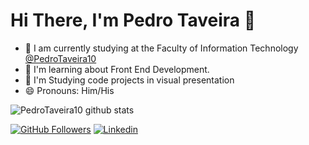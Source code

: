 # Hi There, I'm Pedro Taveira  👋

- 🔭 I am currently studying at the Faculty of Information Technology [@PedroTaveira10](https://github.com/PedroTaveira10)
- 🌱 I'm learning about Front End Development.
- 👯 I'm Studying code projects in visual presentation 
- 😄 Pronouns: Him/His

![PedroTaveira10 github stats](https://github-readme-stats.vercel.app/api?username=PedroTaveira10&show_icons=true&theme=merko)

[![GitHub Followers](https://img.shields.io/github/followers/PedroTaveira10?style=for-the-badge&logo=Github&Color=white)](https://github.com/PedroTaveira10)
[![Linkedin](https://img.shields.io/badge/-LinkedIn-060606?style=for-the-badge&logo=Linkedin&Color=white)](https://www.linkedin.com/in/pedro-taveira-71420b224/)
